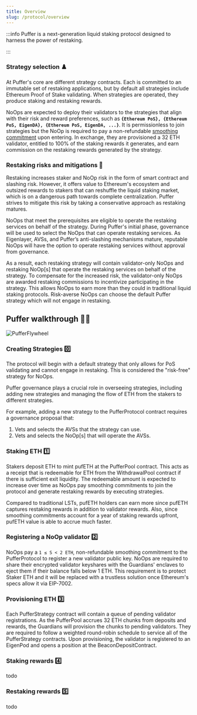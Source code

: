 ```yaml
---
title: Overview
slug: /protocol/overview
---
```

:::info 
Puffer is a next-generation liquid staking protocol designed to harness the power of restaking.

:::

<div style={{textAlign: 'center'}}>

<!-- ![PufferStrategy](/img/PufferStrategy.png) -->
</div>

### Strategy selection ♟️
At Puffer's core are different strategy contracts. Each is committed to an immutable set of restaking applications, but by default all strategies include Ethereum Proof of Stake validating. When strategies are operated, they produce staking and restaking rewards. 

NoOps are expected to deploy their validators to the strategies that align with their risk and reward preferences, such as **`{Ethereum PoS}, {Ethereum PoS, EigenDA}, {Ethereum PoS, EigenDA, ...}`**. It is permissionless to join strategies but the NoOp is required to pay a non-refundable [smoothing commitment](/protocol/smoothing-commitments) upon entering. In exchange, they are provisioned a 32 ETH validator, entitled to 100% of the staking rewards it generates, and earn commission on the restaking rewards generated by the strategy.


### Restaking risks and mitigations 🚧
Restaking increases staker and NoOp risk in the form of smart contract and slashing risk. However, it offers value to Ethereum's ecosystem and outsized rewards to stakers that can reshuffle the liquid staking market, which is on a dangerous path towards complete centralization. Puffer strives to mitigate this risk by taking a conservative approach as restaking matures. 

NoOps that meet the prerequisites are eligible to operate the restaking services on behalf of the strategy. During Puffer's initial phase, governance will be used to select the NoOps that can operate restaking services. As Eigenlayer, AVSs, and Puffer’s anti-slashing mechanisms mature, reputable NoOps will have the option to operate restaking services without approval from governance.

As a result, each restaking strategy will contain validator-only NoOps and restaking NoOp[s] that operate the restaking services on behalf of the strategy. To compensate for the increased risk, the validator-only NoOps are awarded restaking commissions to incentivize participating in the strategy. This allows NoOps to earn more than they could in traditional liquid staking protocols. Risk-averse NoOps can choose the default Puffer strategy which will not engage in restaking.

## Puffer walkthrough 👩‍🏫

<div style={{textAlign: 'center'}}>

![PufferFlywheel](/img/PufferProtocol.svg)
</div>

### Creating Strategies 0️⃣
The protocol will begin with a default strategy that only allows for PoS validating and cannot engage in restaking. This is considered the "risk-free" strategy for NoOps.

Puffer governance plays a crucial role in overseeing strategies, including adding new strategies and managing the flow of ETH from the stakers to different strategies. 

For example, adding a new strategy to the PufferProtocol contract requires a governance proposal that:
1. Vets and selects the AVSs that the strategy can use.
2. Vets and selects the NoOp[s] that will operate the AVSs.

### Staking ETH  1️⃣
Stakers deposit ETH to mint pufETH at the PufferPool contract. This acts as a receipt that is redeemable for ETH from the WithdrawalPool contract if there is sufficient exit liquidity. The redeemable amount is expected to increase over time as NoOps pay smoothing commitments to join the protocol and generate restaking rewards by executing strategies. 

Compared to traditional LSTs, pufETH holders can earn more since pufETH captures restaking rewards in addition to validator rewards. Also, since smoothing commitments account for a year of staking rewards upfront, pufETH value is able to accrue much faster.

### Registering a NoOp validator 2️⃣
NoOps pay a `1 ≤ S < 2 ETH`, non-refundable smoothing commitment to the PufferProtocol to register a new validator public key. NoOps are required to share their encrypted validator keyshares with the Guardians' enclaves to eject them if their balance falls below 1 ETH. This requirement is to protect Staker ETH and it will be replaced with a trustless solution once Ethereum's specs allow it via EIP-7002. 


### Provisioning ETH 3️⃣
Each PufferStrategy contract will contain a queue of pending validator registrations. As the PufferPool accrues 32 ETH chunks from deposits and rewards, the Guardians will provision the chunks to pending validators. They are required to follow a weighted round-robin schedule to service all of the PufferStrategy contracts. Upon provisioning, the validator is registered to an EigenPod and opens a position at the BeaconDepositContract.


### Staking rewards 4️⃣
todo

### Restaking rewards 5️⃣
todo